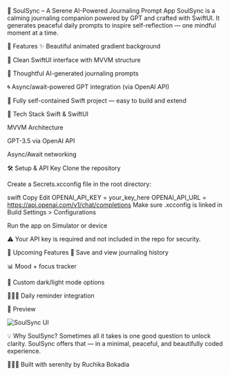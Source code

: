 🪷 SoulSync – A Serene AI-Powered Journaling Prompt App
SoulSync is a calming journaling companion powered by GPT and crafted with SwiftUI. It generates peaceful daily prompts to inspire self-reflection — one mindful moment at a time.

🌟 Features
✨ Beautiful animated gradient background

🪷 Clean SwiftUI interface with MVVM structure

🧠 Thoughtful AI-generated journaling prompts

🌀 Async/await-powered GPT integration (via OpenAI API)

📱 Fully self-contained Swift project — easy to build and extend

🔧 Tech Stack
Swift & SwiftUI

MVVM Architecture

GPT-3.5 via OpenAI API

Async/Await networking

🛠 Setup & API Key
Clone the repository

Create a Secrets.xcconfig file in the root directory:

swift
Copy
Edit
OPENAI_API_KEY = your_key_here
OPENAI_API_URL = https://api.openai.com/v1/chat/completions
Make sure .xcconfig is linked in Build Settings > Configurations

Run the app on Simulator or device

⚠️ Your API key is required and not included in the repo for security.

🚧 Upcoming Features
📝 Save and view journaling history

📊 Mood + focus tracker

🌙 Custom dark/light mode options

🧘🏽‍♀️ Daily reminder integration

📸 Preview

![SoulSync UI](Assets/screenshot.png)

💡 Why SoulSync?
Sometimes all it takes is one good question to unlock clarity.
SoulSync offers that — in a minimal, peaceful, and beautifully coded experience.

🧘🏽‍♀️ Built with serenity by Ruchika Bokadia
